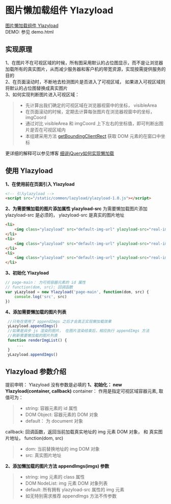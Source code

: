 # 图片懒加载组件 Ylazyload #

[图片懒加载组件 Ylazyload](https://feifeiyum.github.io//2017/05/13/front-ylazyload/)   
DEMO: 参见 demo.html

## 实现原理 ##
1、在图片不在可视区域的时候，所有图采用默认的占位图显示，而不是让浏览器加载所有的真实图片，从而减少服务器和客户机的带宽资源，实现按需提供服务的目的   
2、在页面滚动时，不断地去检测图片是否进入了可视区域， 如果进入可视区域则将默认的占位图替换成真实图片   
3、如何实现判断图片进入可视区域：  
> - 先计算出我们确定的可视区域在浏览器视窗中的坐标， visibleArea
> - 在页面滚动的时候，定期去计算每张图片在浏览器视窗中的坐标， imgCoord
> - 通过对比 visibleArea 和 imgCoord 上下左右的坐标值，即可判断出图片是否在可视区域内 
> - 本组建采用方法 [getBoundingClientRect](https://developer.mozilla.org/en/docs/Web/API/Element/getBoundingClientRect) 获取 DOM 元素的在窗口中坐标

更详细的解释可以参见博客 [细说jQuery如何实现懒加载](http://www.jianshu.com/p/e62d367c6148)

## 使用 Ylazyload ##
**1、在使用前在页面引入 Ylazyload**
```html
<!-- 引入ylazyload -->
<script src="/static/common/lazyload/ylazyload-1.0.js"></script>
```
**2、为需要懒加载的图片添加属性 ylazyload-src**
为需要懒加载图片添加 ylazyload-src 是必须的， ylazyload-src 是真实的图片地址
```html
<li>
    <img class="ylazyload" src="default-img-url" ylazyload-src="real-img-url1">
</li>
<li>
    <img class="ylazyload" src="default-img-url" ylazyload-src="real-img-url2">
</li>
<li>
    <img class="ylazyload" src="default-img-url" ylazyload-src="real-img-url3">
</li>
```
**3、初始化 Ylazyload**
```javascript
// page-main： 为可视容器元素的 id 属性
// function(dom, src): 回调函数
var yLazyload = new Ylazyload('page-main', function(dom, src) {
    console.log('src', src)
})
```
**4、添加需要懒加载的图片列表**
```javascript
 //只有在使用了 appendImgs 之后才会真正实现懒加载效果
 yLazyload.appendImgs()
 //如果是异步 js 渲染的图片， 在图片渲染结束后，相应执行 appendImgs 方法
 //刷新需要懒加载的图片列表
 function renderImgList() {
     ...
 }
 yLazyload.appendImgs()
```

## Ylazyload 参数介绍 ##
提前申明： Ylazyload 没有参数是必填的
**1、初始化： new Ylazyload(container, callback)**
container： 作用是指定可视区域容器元素, 取值可为：
> - string: 容器元素的 id 属性
> - DOM Object: 容器元素的 DOM 对象 
> - default： 为 document 对象

callback: 回调函数，返回当前加载真实地址的 img 元素 DOM 对象， 和 真实图片地址， function(dom, src) 
> - dom: 当前替换地址的 img DOM 对象
> - src: 真实图片地址 

**2、添加懒加载的图片方法 appendImgs(imgs) 参数**
> - string: img 元素的 class 属性 
> - DOM NodeList: img 元素 DOM 对象列表
> - default: 所有拥有 ylazyload-src 属性的 img 元素 
> - 如无特别需求推荐 appendImgs 方法不传参数